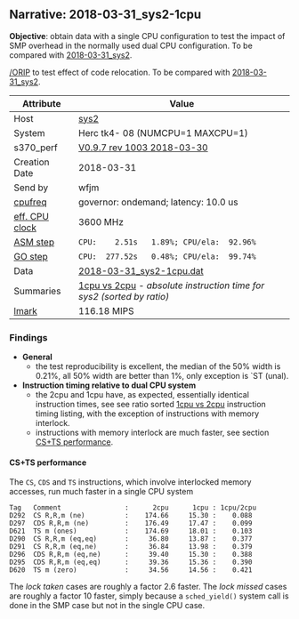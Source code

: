 ## Narrative: 2018-03-31_sys2-1cpu

**Objective**: obtain data with a single CPU configuration to test the impact
of SMP overhead in the normally used dual CPU configuration.
To be compared with [2018-03-31_sys2](2018-03-31_sys2.md).

[/ORIP](../doc/s370_perf.md#user-content-par-orip) to test effect of
code relocation. To be compared with
[2018-03-31_sys2](2018-03-31_sys2.md).

| Attribute | Value |
| --------- | ----- |
| Host   | [sys2](hostinfo_sys2.md) |
| System | Herc tk4- 08 (NUMCPU=1 MAXCPU=1) |
| s370_perf | [V0.9.7  rev  1003  2018-03-30](https://github.com/wfjm/s370-perf/blob/2685ff0/codes/s370_perf.asm) |
| Creation Date | 2018-03-31 |
| Send by | wfjm |
| [cpufreq](README_narr.md#user-content-cpufreq) | governor: ondemand; latency: 10.0 us |
| [eff. CPU clock](README_narr.md#user-content-effclk) | 3600 MHz |
| [ASM step](README_narr.md#user-content-asm) | `CPU:    2.51s   1.89%; CPU/ela:  92.96%` |
| [GO step](README_narr.md#user-content-go)   | `CPU:  277.52s   0.48%; CPU/ela:  99.74%` |
| Data | [2018-03-31_sys2-1cpu.dat](../data/2018-03-31_sys2-1cpu.dat) |
| Summaries | [1cpu vs 2cpu](sum_2018-03-31_sys2_2cpu_and_1cpu.dat) - _absolute instruction time for sys2 (sorted by ratio)_ |
| [lmark](README_narr.md#user-content-lmark) | 116.18 MIPS |

### Findings <a name="find"></a>

- **General**
  - the test reproducibility is excellent, the median of the 50% width is 0.21%,
    all 50% width are better than 1%, only exception is `ST (unal).
- **Instruction timing relative to dual CPU system**
  - the 2cpu and 1cpu have, as expected, essentially identical instruction
    times, see see ratio sorted
    [1cpu vs 2cpu](sum_2018-03-31_sys2_2cpu_and_1cpu.dat) instruction
    timing listing, with the exception of instructions with memory interlock.
  - instructions with memory interlock are much faster,
    see section [CS+TS performance](#user-content-find-cs-ts).

#### CS+TS performance <a name="find-cs-ts"></a>
The `CS`, `CDS` and `TS` instructions, which involve interlocked memory
accesses, run much faster in a single CPU system
```
Tag   Comment                :      2cpu      1cpu : 1cpu/2cpu
D292  CS R,R,m (ne)          :    174.66     15.30 :    0.088
D297  CDS R,R,m (ne)         :    176.49     17.47 :    0.099
D621  TS m (ones)            :    174.69     18.01 :    0.103
D290  CS R,R,m (eq,eq)       :     36.80     13.87 :    0.377
D291  CS R,R,m (eq,ne)       :     36.84     13.98 :    0.379
D296  CDS R,R,m (eq,ne)      :     39.40     15.30 :    0.388
D295  CDS R,R,m (eq,eq)      :     39.36     15.36 :    0.390
D620  TS m (zero)            :     34.56     14.56 :    0.421
```

The _lock taken_ cases are roughly a factor 2.6 faster.
The _lock missed_ cases are roughly a factor 10 faster, simply because
a `sched_yield()` system call is done in the SMP case but not in the
single CPU case.
